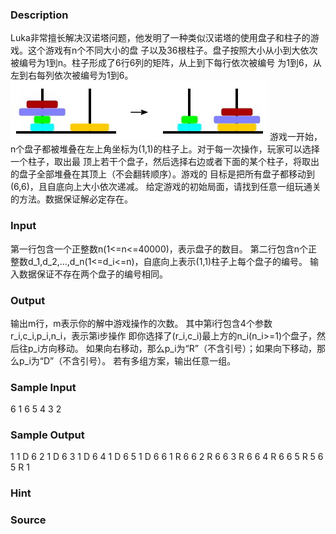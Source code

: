 
### Description
Luka非常擅长解决汉诺塔问题，他发明了一种类似汉诺塔的使用盘子和柱子的游戏。这个游戏有n个不同大小的盘
子以及36根柱子。盘子按照大小从小到大依次被编号为1到n。柱子形成了6行6列的矩阵，从上到下每行依次被编号
为1到6，从左到右每列依次被编号为1到6。
![](/JudgeOnline/upload/201704/pic(1).jpg)
游戏一开始，n个盘子都被堆叠在左上角坐标为(1,1)的柱子上。对于每一次操作，玩家可以选择一个柱子，取出最
顶上若干个盘子，然后选择右边或者下面的某个柱子，将取出的盘子全部堆叠在其顶上（不会翻转顺序）。游戏的
目标是把所有盘子都移动到(6,6)，且自底向上大小依次递减。
给定游戏的初始局面，请找到任意一组玩通关的方法。数据保证解必定存在。

### Input
第一行包含一个正整数n(1<=n<=40000)，表示盘子的数目。
第二行包含n个正整数d_1,d_2,...,d_n(1<=d_i<=n)，自底向上表示(1,1)柱子上每个盘子的编号。
输入数据保证不存在两个盘子的编号相同。

### Output
输出m行，m表示你的解中游戏操作的次数。
其中第i行包含4个参数r_i,c_i,p_i,n_i，表示第i步操作
即你选择了(r_i,c_i)最上方的n_i(n_i>=1)个盘子，然后往p_i方向移动。
如果向右移动，那么p_i为“R”（不含引号）；如果向下移动，那么p_i为“D”（不含引号）。
若有多组方案，输出任意一组。

### Sample Input
6
1 6 5 4 3 2
### Sample Output
1 1 D 6
2 1 D 6
3 1 D 6
4 1 D 6
5 1 D 6
6 1 R 6
6 2 R 6
6 3 R 6
6 4 R 6
6 5 R 5
6 5 R 1
### Hint

### Source
